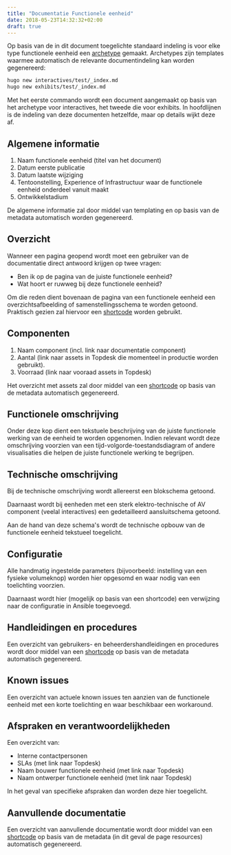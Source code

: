 ```yaml
---
title: "Documentatie Functionele eenheid"
date: 2018-05-23T14:32:32+02:00
draft: true
---
```


Op basis van de in dit document toegelichte standaard indeling is voor elke type
functionele eenheid een
[archetype](https://gohugo.io/content-management/archetypes/) gemaakt.
Archetypes zijn templates waarmee automatisch de relevante documentindeling kan
worden gegenereerd:

```bash
hugo new interactives/test/_index.md
hugo new exhibits/test/_index.md
```

Met het eerste commando wordt een document aangemaakt op basis van het archetype
voor interactives, het tweede die voor exhibits. In hoofdlijnen is de indeling
van deze documenten hetzelfde, maar op details wijkt deze af.

## Algemene informatie

1. Naam functionele eenheid (titel van het document)
1. Datum eerste publicatie
1. Datum laatste wijziging
1. Tentoonstelling, Experience of Infrastructuur waar de functionele eenheid
   onderdeel vanuit maakt
1. Ontwikkelstadium

De algemene informatie zal door middel van templating en op basis van de
metadata automatisch worden gegenereerd.

## Overzicht

Wanneer een pagina geopend wordt moet een gebruiker van de documentatie direct
antwoord krijgen op twee vragen:

* Ben ik op de pagina van de juiste functionele eenheid?
* Wat hoort er ruwweg bij deze functionele eenheid?

Om die reden dient bovenaan de pagina van een functionele eenheid een
overzichtsafbeelding of samenstellingsschema te worden getoond. Praktisch gezien
zal hiervoor een [shortcode](https://gohugo.io/content-management/shortcodes/)
worden gebruikt.

## Componenten

1. Naam component (incl. link naar documentatie component)
1. Aantal (link naar assets in Topdesk die momenteel in productie worden gebruikt).
1. Voorraad (link naar vooraad assets in Topdesk)

Het overzicht met assets zal door middel van een
[shortcode](https://gohugo.io/content-management/shortcodes/) op basis van de
metadata automatisch gegenereerd.

## Functionele omschrijving

Onder deze kop dient een tekstuele beschrijving van de juiste functionele
werking van de eenheid te worden opgenomen. Indien relevant wordt deze omschrijving
voorzien van een tijd-volgorde-toestandsdiagram of andere visualisaties die
helpen de juiste functionele werking te begrijpen.

## Technische omschrijving

Bij de technische omschrijving wordt allereerst een blokschema getoond.

Daarnaast wordt bij eenheden met een sterk elektro-technische of AV component
(veelal interactives) een gedetailleerd aansluitschema getoond.

Aan de hand van deze schema's wordt de technische opbouw van de functionele
eenheid tekstueel toegelicht.

## Configuratie

Alle handmatig ingestelde parameters (bijvoorbeeld: instelling van een fysieke
volumeknop) worden hier opgesomd en waar nodig van een toelichting voorzien.

Daarnaast wordt hier (mogelijk op basis van een shortcode) een verwijzing naar
de configuratie in Ansible toegevoegd.

## Handleidingen en procedures

Een overzicht van gebruikers- en beheerdershandleidingen en procedures wordt
door middel van een
[shortcode](https://gohugo.io/content-management/shortcodes/) op basis van de
metadata automatisch gegenereerd.

## Known issues

Een overzicht van actuele known issues ten aanzien van de functionele eenheid
met een korte toelichting en waar beschikbaar een workaround.

## Afspraken en verantwoordelijkheden

Een overzicht van:

* Interne contactpersonen
* SLAs (met link naar Topdesk)
* Naam bouwer functionele eenheid (met link naar Topdesk)
* Naam ontwerper functionele eenheid (met link naar Topdesk)

In het geval van specifieke afspraken dan worden deze hier toegelicht.

## Aanvullende documentatie

Een overzicht van aanvullende documentatie wordt door middel van een
[shortcode](https://gohugo.io/content-management/shortcodes/) op basis van de
metadata (in dit geval de page resources) automatisch gegenereerd.

